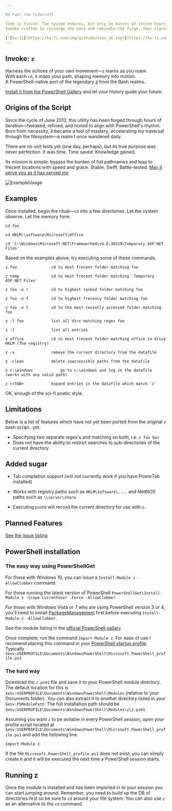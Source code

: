 ```yaml
---

## Fuel the Codecraft

Time is finite. The system endures, but only in bursts of stolen hours. Feature requests gather like stardust—brilliant, infinite, out of reach.
Invoke /coffee to recharge the core and rekindle the forge. Your signal boosts morale. ☕⚡

[![ko-fi](https://ko-fi.com/img/githubbutton_sm.svg)](https://ko-fi.com/C0C8K83RC)
---
```


## Invoke: `z`

Harness the echoes of your own movement—`z` learns as you roam.  
With each `cd`, it maps your path, shaping memory into motion.  
A PowerShell-native port of the legendary [*z*](https://github.com/rupa/z) from the Bash realms.

[Install it from the PowerShell Gallery](https://www.powershellgallery.com/packages/z/) and let your history guide your future.

## Origins of the Script

Since the cycle of June 2013, this utility has been forged through hours of iteration—tweaked, refined, and honed to align with PowerShell's rhythm. Born from necessity, it became a tool of mastery, accelerating my traversal through the filesystem—a realm I once wandered daily.

There are no unit tests yet (one day, perhaps), but its true purpose was never perfection. It was time. Time saved. Knowledge gained.

Its mission is simple: bypass the burden of full pathnames and leap to frecent locations with speed and grace.
Stable. Swift. Battle-tested.
[May it serve you as it has served me](https://developer.mozilla.org/en-US/docs/Mozilla/Tech/Places/Frecency_algorithm)

![ExampleUsage]

## Examples

Once installed, begin the ritual—`cd` into a few directories. Let the system observe. Let the memory form.

`cd foo`

`cd HKLM:\software\Microsoft\Office`

`cd 'C:\Windows\Microsoft.NET\Framework64\v4.0.30319\Temporary ASP.NET Files'`

Based on the examples above, try executing some of these commands.

	z foo				cd to most frecent folder matching foo
	
	z temp				cd to most frecent folder matching `Temporary ASP.NET Files`

	z foo -o r			cd to highest ranked folder matching foo

	z foo -o f			cd to highest frecency folder matching foo
	
	z foo -o t			cd to the most recently accessed folder matching foo
	
	z -l foo			list all dirs matching regex foo
	
	z -l				list all entries

	z office			cd to most frecent folder matching office in drive HKLM (The registry)
	
	z -x				remove the current directory from the datafile
	
	z -clean			delete inaccessible paths from the datafile
	
	z c:\windows			go to c:\windows and log in the datafile (works with any valid path)
	
	z c<TAB>			expand entries in the datafile which match 'c'

OK, enough of the sci-fi poetic style.

## Limitations

Below is a list of features which have not yet been ported from the original `z` bash script...yet.

* Specifying two separate regex's and matching on both, i.e. `z foo bar`
* Does not have the ability to restrict searches to sub-directories of the current directory

## Added sugar

* Tab completion support (will not currently work if you have PowerTab installed)

* Works with registry paths such as `HKLM\Software\....` and NetBIOS paths such as `\\server\share`.

* Executing `pushd` will record the current directory for use with `z`.

## Planned Features

[See the issue listing](https://github.com/vincpa/z/issues)

## PowerShell installation

### The easy way using PowerShellGet

For those with Windows 10, you can issue a `Install-Module z -AllowClobber` command.

For those running the latest version of PowerShell `PowerShellGet\Install-Module z -Scope CurrentUser -Force -AllowClobber`

For those with Windows Vista or 7 who are using PowerShell version 3 or 4, you'll need to install [PackageManagement](http://go.microsoft.com/fwlink/?LinkID=746217&clcid=0x409) first before executing `Install-Module z -AllowClobber`.

See the module listing in the [official PowerShell gallary](https://www.powershellgallery.com/packages/z/)

Once complete, run the command `Import-Module z`. For ease of use I recomend placing this command in your [PowerShell startup profile](https://technet.microsoft.com/en-us/library/bb613488(v=vs.85).aspx). Typically `$env:USERPROFILE\Documents\WindowsPowerShell\Microsoft.PowerShell_profile.ps1`

### The hard way

Download the `z.psm1` file and save it to your PowerShell module directory. The default location for this is `$env:USERPROFILE\Documents\WindowsPowerShell\Modules` (relative to your Documents folder). You can also extract it to another directory listed in your `$env:PSModulePath`. The full installation path should be `$env:USERPROFILE\Documents\WindowsPowerShell\Modules\z\z.psm1`.

Assuming you want `z` to be avilable in every PowerShell session, open your profile script located at `$env:USERPROFILE\Documents\WindowsPowerShell\Microsoft.PowerShell_profile.ps1` and add the following line.

`Import-Module z`

If the file `Microsoft.PowerShell_profile.ps1` does not exist, you can simply create it and it will be executed the next time a PowerShell session starts.

## Running z

Once the module is installed and has been imported in to your session you can start jumping around. Remember, you need to build up the DB of directories first so be sure to `cd` around your file system. You can also use `z` as an alternative to the `cd` command.

[ExampleUsage]: https://raw.githubusercontent.com/vincpa/z/master/example_usage.gif
